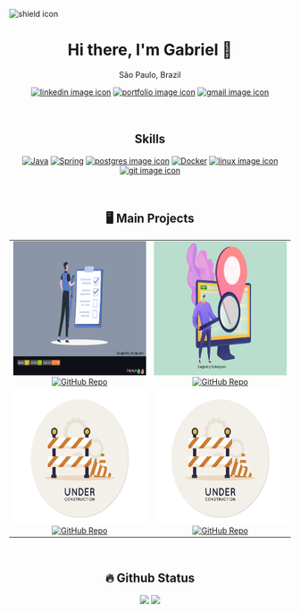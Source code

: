 <!-- online badge -->
<img src="https://img.shields.io/badge/current-online-green" alt="shield icon"></img>


<!-- contact me -->
<h1 align="center">
    Hi there, I'm Gabriel 👋
</h1>

<p align="center">São Paulo, Brazil</p>

<!-- contact -->
<div align="center">
    <!-- linkedin -->
    <a href="https://www.linkedin.com/in/lgabrieldev/"><img src="https://img.shields.io/badge/LinkedIn-0077B5?style=for-the-badge&logo=linkedin&logoColor=white" alt="linkedin image icon"/></a>  
    <!-- portfólio -->
    <a href="https://lgabrieldev.github.io/"><img src="https://img.shields.io/badge/Portfolio-255E63?style=for-the-badge&logo=About.me&logoColor=white" alt="portfolio image icon"/></a> 
    <!-- gmail -->
    <a href="mailto:thegabrielfreitasbf@yahoo.com.br"><img src="https://img.shields.io/badge/Gmail-D14836?style=for-the-badge&logo=gmail&logoColor=white" alt="gmail image icon"/></a>
</div>

<br>
<br>


<!-- skills -->
<h2 align="center">Skills</h2>

<div align="center">
    <!-- backend -->
    <a href="https://github.com/lGabrielDev/learning_java"><img width="40px" src="https://cdn.jsdelivr.net/gh/devicons/devicon/icons/java/java-original.svg" alt="Java" title="Java"/></a>
    <a href="https://github.com/lGabrielDev/learning_spring"><img width="40px" src="https://cdn.jsdelivr.net/gh/devicons/devicon/icons/spring/spring-original.svg" alt="Spring" title="Spring"/></a>
    <a href="https://github.com/lGabrielDev/learning_postgreSQL"><img src="https://cdn.jsdelivr.net/gh/devicons/devicon/icons/postgresql/postgresql-original.svg" alt="postgres image icon" width="40px"/></a>
    <!-- tools -->
    <a href="https://github.com/lGabrielDev/learning_docker"><img width="50" src="https://cdn.jsdelivr.net/gh/devicons/devicon/icons/docker/docker-original.svg" alt="Docker" title="Docker"/></a>
    <a href="https://github.com/lGabrielDev/learning_linux"><img src="https://cdn.jsdelivr.net/gh/devicons/devicon/icons/linux/linux-original.svg" alt="linux image icon" width="40px"/></a>
    <a href="https://github.com/lGabrielDev/learning_git"><img src="https://cdn.jsdelivr.net/gh/devicons/devicon/icons/git/git-original.svg" alt="git image icon" width="40px"/></a>
</div>

<br>
<br>

<!-- My main projects-->
<h2 align="center">🖥️ Main Projects</h2>

<table align="center">
    <!-- row 1 -->
    <tr>
        <!-- card 1 -->
        <td align="center">
            <a target="_self" href="https://github.com/lGabrielDev/API_todoList"> 
                <img src="imgs/todo_logo.svg" alt="todoList image" height="240px" width="400px"/><br>
                <img src="https://github-readme-stats.vercel.app/api/pin/?username=lGabrielDev&repo=API_todoList&theme=tokyonight" alt="GitHub Repo" width="400px"/>
            </a>
        </td>
        <!-- card 2 -->
        <td align="center">
            <a target="_self" href="https://github.com/lGabrielDev/projeto_viaCEP"> 
                <img src="imgs/viacep_logo.svg" alt="todoList image" height="240px" width="400px"/><br>
                <img src="https://github-readme-stats.vercel.app/api/pin/?username=lGabrielDev&repo=projeto_viaCEP&theme=tokyonight" alt="GitHub Repo" width="400px"/>
            </a>
        </td>
    </tr>
    <!-- row 2 -->
    <tr>
        <!-- card 3 -->
        <td align="center">
            <a href="#"> 
                <img src="imgs/under_construction_image.png" alt="todoList image" height="240px" width="400px"/><br>
                <img src="https://github-readme-stats.vercel.app/api/pin/?username=lGabrielDev&repo=under_construction&theme=tokyonight" alt="GitHub Repo" width="400px"/>
            </a>
        </td>
        <!-- card 4 -->
        <td align="center">
            <a href="#"> 
                <img src="imgs/under_construction_image.png" alt="todoList image" height="240px" width="400px"/><br>
                <img src="https://github-readme-stats.vercel.app/api/pin/?username=lGabrielDev&repo=under_construction&theme=tokyonight" alt="GitHub Repo" width="400px"/>
            </a>
        </td>
    </tr>
</table>

<br>

<!-- github status -->
<div align="center">
    <h2>🔥 Github Status </h2>
    <img height="200px" src="https://github-readme-stats.vercel.app/api?username=lGabrielDev&show_icons=true&theme=tokyonight">
    <img height="200px" src="https://github-readme-stats.vercel.app/api/top-langs/?username=lGabrielDev&hide_progress=false&theme=tokyonight">
</div>
